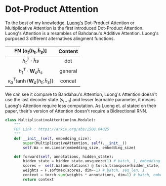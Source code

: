 # **Dot-Product Attention**
To the best of my knowledge, [Luong's](https://arxiv.org/abs/1508.04025) Dot-Product Attention or Multiplicative Attention is the first introduced Dot-Product Attention. Luong's Attention is a resambles of Bahdanau's Additive Attention. Luong's purposed 3 different alternatives alingment functions.

|FN [$a_t(h_t, \hat{h}_s$)]|Content|
|:--:|:--:|
|$h_t^T \cdot \hat{h}s$|dot|
|$h_t^T \cdot \textbf{W}_a\hat{h}_s$|general|
|$v_a^T\tanh(\textbf{W}_a[h_t;\hat{h}_s])$|concat|

We can see it compare to Bandahau's Attention, Luong's Attention doesn't use the last decoder state ($s_{i-1}$) and lesser learnable parameter, it means Luong's Attention require less computation. As Luong et. al stated on their paper, their's version of Attention doesn't require a Bidirectional RNN.

```py
class MultiplicativeAttention(nn.Module):
    """
    PDF Link : https://arxiv.org/abs/1508.04025
    """
    def __init__(self, embedding_size):
        super(MultiplicativeAttention, self).__init__()
        self.Wa = nn.Linear(embedding_size, embedding_size)

    def forward(self, annotations, hidden_state):
        hidden_state = hidden_state.unsqueeze(1) # batch, 1, embedding_size
        scores =  self.Wa(annotations) @ torch.transpose(hidden_state, -2,-1) # batch, seq_len, 1
        weights = F.softmax(scores, dim=-1) # batch, seq_len, 1
        context = torch.sum(weights * annotations, dim=1) # batch, embedding_size
        return context
```